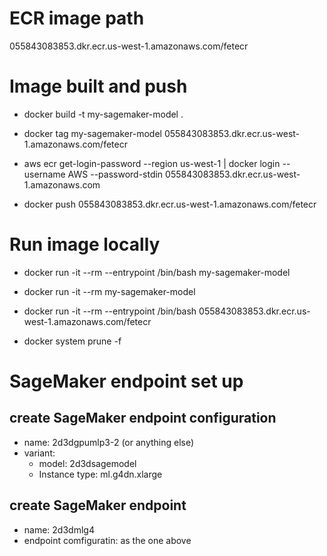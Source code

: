 # ECR image path

055843083853.dkr.ecr.us-west-1.amazonaws.com/fetecr


# Image built and push

- docker build -t my-sagemaker-model .

- docker tag my-sagemaker-model 055843083853.dkr.ecr.us-west-1.amazonaws.com/fetecr

- aws ecr get-login-password --region us-west-1 | docker login --username AWS --password-stdin 055843083853.dkr.ecr.us-west-1.amazonaws.com

- docker push 055843083853.dkr.ecr.us-west-1.amazonaws.com/fetecr


# Run image locally

- docker run -it --rm --entrypoint /bin/bash my-sagemaker-model

- docker run -it --rm my-sagemaker-model

- docker run -it --rm  --entrypoint /bin/bash 055843083853.dkr.ecr.us-west-1.amazonaws.com/fetecr

- docker system prune -f


# SageMaker endpoint set up

## create SageMaker endpoint configuration
- name: 2d3dgpumlp3-2 (or anything else)
- variant: 
  - model: 2d3dsagemodel
  - Instance type: ml.g4dn.xlarge

## create SageMaker endpoint
- name: 2d3dmlg4
- endpoint comfiguratin: as the one above